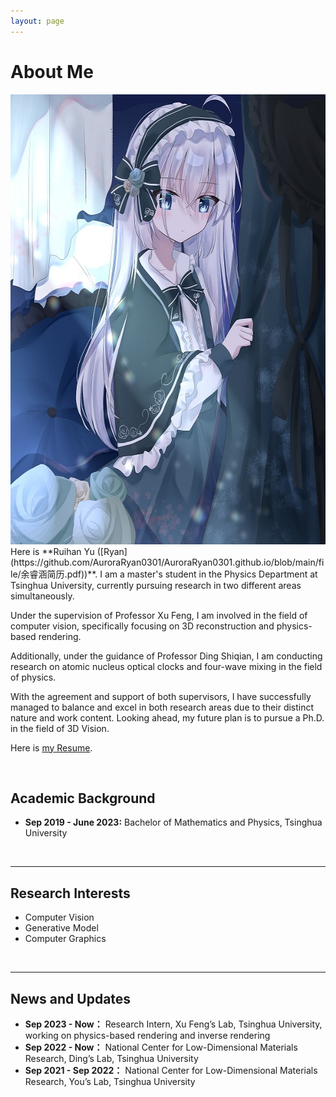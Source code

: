 ```yaml
---
layout: page
---
```


# About Me
<img src="/images/Ryan.jpg" class="floatpic" width="600" height="720">
Here is **Ruihan Yu ([Ryan](https://github.com/AuroraRyan0301/AuroraRyan0301.github.io/blob/main/file/余睿涵简历.pdf))**.
I am a master's student in the Physics Department at Tsinghua University, currently pursuing research in two different areas simultaneously. 

Under the supervision of Professor Xu Feng, I am involved in the field of computer vision, specifically focusing on 3D reconstruction and physics-based rendering.

Additionally, under the guidance of Professor Ding Shiqian, I am conducting research on atomic nucleus optical clocks and four-wave mixing in the field of physics.

With the agreement and support of both supervisors, I have successfully managed to balance and excel in both research areas due to their distinct nature and work content. Looking ahead, my future plan is to pursue a Ph.D. in the field of 3D Vision. 

Here is [my Resume](https://github.com/AuroraRyan/AuroraRyan0301.github.io/blob/main/file/Resume-RyanYu.pdf).

<br>

## Academic Background

- **Sep 2019 - June 2023:** Bachelor of Mathematics and Physics, Tsinghua University

<br>

---

## Research Interests

- Computer Vision
- Generative Model
- Computer Graphics





<br>

---

## News and Updates

- **Sep 2023 - Now：** Research Intern, Xu Feng’s Lab, Tsinghua University, working on physics-based rendering and inverse rendering
- **Sep 2022 - Now：** National Center for Low-Dimensional Materials Research, Ding’s Lab, Tsinghua University
- **Sep 2021 - Sep 2022：** National Center for Low-Dimensional Materials Research, You’s Lab, Tsinghua University

<br>

